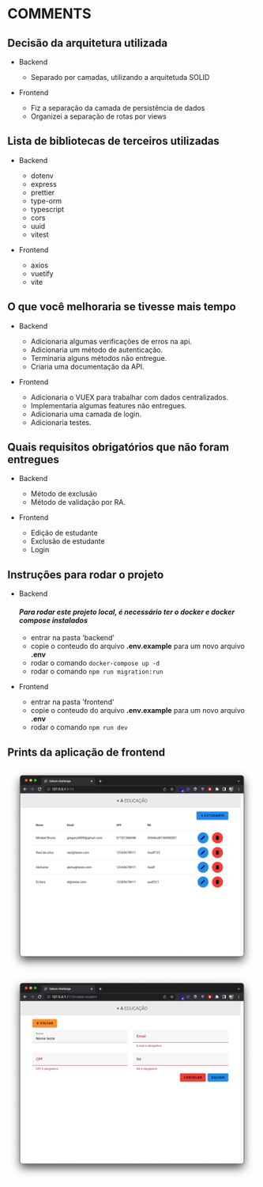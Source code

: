 # COMMENTS

## Decisão da arquitetura utilizada

- Backend
  - Separado por camadas, utilizando a arquitetuda SOLID

- Frontend
  - Fiz a separação da camada de persistência de dados
  - Organizei a separação de rotas por views

## Lista de bibliotecas de terceiros utilizadas

- Backend
  - dotenv
  - express
  - prettier
  - type-orm
  - typescript
  - cors
  - uuid
  - vitest

- Frontend
  - axios
  - vuetify
  - vite

## O que você melhoraria se tivesse mais tempo

- Backend
  - Adicionaria algumas verificações de erros na api.
  - Adicionaria um método de autenticação.
  - Terminaria alguns métodos não entregue.
  - Criaria uma documentação da API.

- Frontend
  - Adicionaria o VUEX para trabalhar com dados centralizados.
  - Implementaria algumas features não entregues.
  - Adicionaria uma camada de login.
  - Adicionaria testes.

## Quais requisitos obrigatórios que não foram entregues

- Backend
  - Método de exclusão
  - Método de validação por RA.

- Frontend
  - Edição de estudante
  - Exclusão de estudante
  - Login


## Instruções para rodar o projeto
- Backend

  #### *Para rodar este projeto local, é necessário ter o docker e docker compose instalados*
  - entrar na pasta 'backend'
  - copie o conteudo do arquivo **.env.example** para um novo arquivo **.env**
  - rodar o comando `docker-compose up -d`
  - rodar o comando `npm run migration:run`

- Frontend
  - entrar na pasta 'frontend'
  - copie o conteudo do arquivo **.env.example** para um novo arquivo **.env**
  - rodar o comando `npm run dev`


## Prints da aplicação de frontend
![Listagem de Alunos](/mockups/student_index.png)
![Cadastro de Aluno](/mockups/student_create.png)
